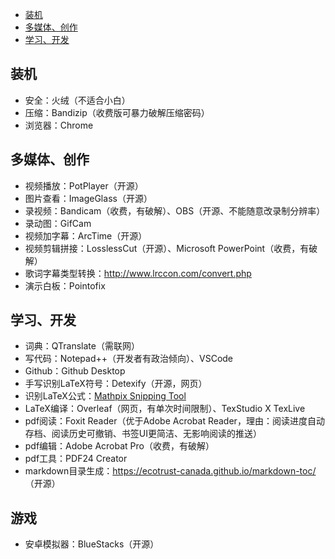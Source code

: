 - [装机](#装机)
- [多媒体、创作](#多媒体、创作)
- [学习、开发](#学习、开发)

## 装机
- 安全：火绒（不适合小白）
- 压缩：Bandizip（收费版可暴力破解压缩密码）
- 浏览器：Chrome

## 多媒体、创作
- 视频播放：PotPlayer（开源）
- 图片查看：ImageGlass（开源）
- 录视频：Bandicam（收费，有破解）、OBS（开源、不能随意改录制分辨率）
- 录动图：GifCam
- 视频加字幕：ArcTime（开源）
- 视频剪辑拼接：LosslessCut（开源）、Microsoft PowerPoint（收费，有破解）
- 歌词字幕类型转换：http://www.lrccon.com/convert.php
- 演示白板：Pointofix

## 学习、开发
- 词典：QTranslate（需联网）
- 写代码：Notepad++（开发者有政治倾向）、VSCode
- Github：Github Desktop
- 手写识别LaTeX符号：Detexify（开源，网页）
- 识别LaTeX公式：[Mathpix Snipping Tool](https://snip.mathpix.com/)
- LaTeX编译：Overleaf（网页，有单次时间限制）、TexStudio X TexLive
- pdf阅读：Foxit Reader（优于Adobe Acrobat Reader，理由：阅读进度自动存档、阅读历史可撤销、书签UI更简洁、无影响阅读的推送）
- pdf编辑：Adobe Acrobat Pro（收费，有破解）
- pdf工具：PDF24 Creator
- markdown目录生成：https://ecotrust-canada.github.io/markdown-toc/ （开源）

## 游戏
- 安卓模拟器：BlueStacks（开源）

